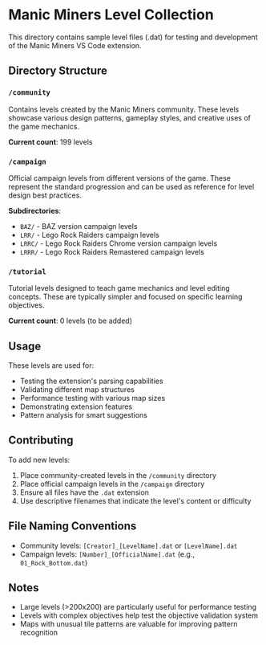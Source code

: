 # Manic Miners Level Collection

This directory contains sample level files (.dat) for testing and development of the Manic Miners VS Code extension.

## Directory Structure

### `/community`
Contains levels created by the Manic Miners community. These levels showcase various design patterns, gameplay styles, and creative uses of the game mechanics.

**Current count**: 199 levels

### `/campaign`
Official campaign levels from different versions of the game. These represent the standard progression and can be used as reference for level design best practices.

**Subdirectories**:
- `BAZ/` - BAZ version campaign levels
- `LRR/` - Lego Rock Raiders campaign levels
- `LRRC/` - Lego Rock Raiders Chrome version campaign levels
- `LRRR/` - Lego Rock Raiders Remastered campaign levels

### `/tutorial`
Tutorial levels designed to teach game mechanics and level editing concepts. These are typically simpler and focused on specific learning objectives.

**Current count**: 0 levels (to be added)

## Usage

These levels are used for:
- Testing the extension's parsing capabilities
- Validating different map structures
- Performance testing with various map sizes
- Demonstrating extension features
- Pattern analysis for smart suggestions

## Contributing

To add new levels:
1. Place community-created levels in the `/community` directory
2. Place official campaign levels in the `/campaign` directory
3. Ensure all files have the `.dat` extension
4. Use descriptive filenames that indicate the level's content or difficulty

## File Naming Conventions

- Community levels: `[Creator]_[LevelName].dat` or `[LevelName].dat`
- Campaign levels: `[Number]_[OfficialName].dat` (e.g., `01_Rock_Bottom.dat`)

## Notes

- Large levels (>200x200) are particularly useful for performance testing
- Levels with complex objectives help test the objective validation system
- Maps with unusual tile patterns are valuable for improving pattern recognition